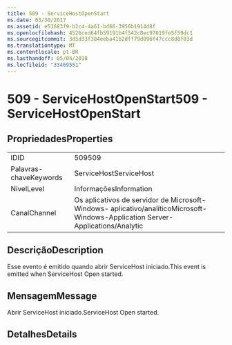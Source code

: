 ```yaml
---
title: 509 - ServiceHostOpenStart
ms.date: 03/30/2017
ms.assetid: e53683f9-b2c4-4a61-bd66-3956b1914d8f
ms.openlocfilehash: 4526ced64fb59191b4f542c8ec97619fe5f59dc1
ms.sourcegitcommit: 3d5d33f384eeba41b2dff79d096f47ccc8d8f03d
ms.translationtype: MT
ms.contentlocale: pt-BR
ms.lasthandoff: 05/04/2018
ms.locfileid: "33469551"
---
```

# <a name="509---servicehostopenstart"></a><span data-ttu-id="6e56e-102">509 - ServiceHostOpenStart</span><span class="sxs-lookup"><span data-stu-id="6e56e-102">509 - ServiceHostOpenStart</span></span>
## <a name="properties"></a><span data-ttu-id="6e56e-103">Propriedades</span><span class="sxs-lookup"><span data-stu-id="6e56e-103">Properties</span></span>  
  
|||  
|-|-|  
|<span data-ttu-id="6e56e-104">ID</span><span class="sxs-lookup"><span data-stu-id="6e56e-104">ID</span></span>|<span data-ttu-id="6e56e-105">509</span><span class="sxs-lookup"><span data-stu-id="6e56e-105">509</span></span>|  
|<span data-ttu-id="6e56e-106">Palavras-chave</span><span class="sxs-lookup"><span data-stu-id="6e56e-106">Keywords</span></span>|<span data-ttu-id="6e56e-107">ServiceHost</span><span class="sxs-lookup"><span data-stu-id="6e56e-107">ServiceHost</span></span>|  
|<span data-ttu-id="6e56e-108">Nível</span><span class="sxs-lookup"><span data-stu-id="6e56e-108">Level</span></span>|<span data-ttu-id="6e56e-109">Informações</span><span class="sxs-lookup"><span data-stu-id="6e56e-109">Information</span></span>|  
|<span data-ttu-id="6e56e-110">Canal</span><span class="sxs-lookup"><span data-stu-id="6e56e-110">Channel</span></span>|<span data-ttu-id="6e56e-111">Os aplicativos de servidor de Microsoft-Windows- aplicativo/analítico</span><span class="sxs-lookup"><span data-stu-id="6e56e-111">Microsoft-Windows-Application Server-Applications/Analytic</span></span>|  
  
## <a name="description"></a><span data-ttu-id="6e56e-112">Descrição</span><span class="sxs-lookup"><span data-stu-id="6e56e-112">Description</span></span>  
 <span data-ttu-id="6e56e-113">Esse evento é emitido quando abrir ServiceHost iniciado.</span><span class="sxs-lookup"><span data-stu-id="6e56e-113">This event is emitted when ServiceHost Open started.</span></span>  
  
## <a name="message"></a><span data-ttu-id="6e56e-114">Mensagem</span><span class="sxs-lookup"><span data-stu-id="6e56e-114">Message</span></span>  
 <span data-ttu-id="6e56e-115">Abrir ServiceHost iniciado.</span><span class="sxs-lookup"><span data-stu-id="6e56e-115">ServiceHost Open started.</span></span>  
  
## <a name="details"></a><span data-ttu-id="6e56e-116">Detalhes</span><span class="sxs-lookup"><span data-stu-id="6e56e-116">Details</span></span>
